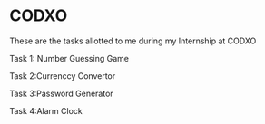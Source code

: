 # CODXO
These are the tasks allotted to me during my Internship at CODXO


Task 1:
Number Guessing Game


Task 2:Currenccy Convertor


Task 3:Password Generator


Task 4:Alarm Clock
